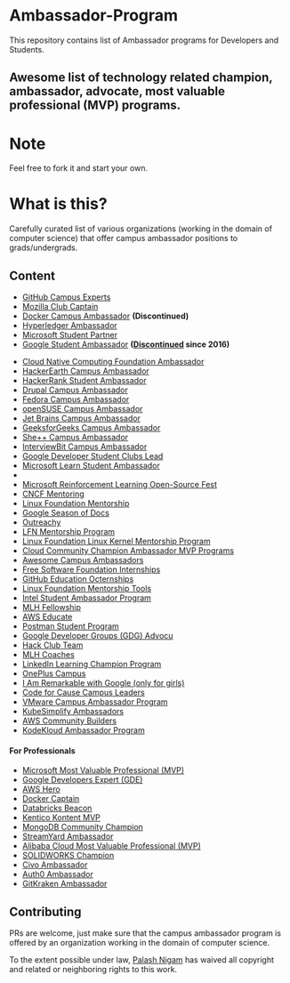 # Ambassador-Program
This repository contains list of Ambassador programs for Developers and Students.

## Awesome list of technology related champion, ambassador, advocate, most valuable professional (MVP) programs.

# Note
Feel free to fork it and start your own.

# What is this?
Carefully curated list of various organizations (working in the domain of computer science) that offer campus ambassador positions to grads/undergrads.


## Content
- [GitHub Campus Experts](https://education.github.com/experts)
- [Mozilla Club Captain](https://mozilla.teachable.com/p/mozilla-club-training)
- [Docker Campus Ambassador](https://blog.docker.com/2017/05/announcing-docker-student-developer-kit-campus-ambassador-program/) **(Discontinued)**
- [Hyperledger Ambassador](https://wiki.hyperledger.org/community/ambassador)
- [Microsoft Student Partner](https://msdn.microsoft.com/en-us/microsoftstudentpartners.aspx)
- [Google Student Ambassador](https://sites.google.com/site/gstudentclubbzu/about-us/gsa-program) **([Discontinued](https://en.wikipedia.org/wiki/Google_Student_Ambassador_Program#:~:text=The%20program%20was%20discontinued%20in%202016) since 2016)**
<!-- Google discontinued it in 2016 -->
- [Cloud Native Computing Foundation Ambassador](https://www.cncf.io/people/ambassadors/)
- [HackerEarth Campus Ambassador](https://www.hackerearth.com/university/)
- [HackerRank Student Ambassador](https://www.hackerrank.com/campus-ambassador-program)
- [Drupal Campus Ambassador](http://www.drupalcap.org/)
- [Fedora Campus Ambassador](https://fedoraproject.org/wiki/Campus_Ambassadors)
- [openSUSE Campus Ambassador](https://en.opensuse.org/openSUSE:Campus_Ambassador)
- [Jet Brains Campus Ambassador](https://www.jetbrains.com/education/programs/)
- [GeeksforGeeks Campus Ambassador](https://www.geeksforgeeks.org/campus-ambassador-program-by-geeksforgeeks/)
- [She++ Campus Ambassador](http://www.sheplusplus.com/ambassadors/)
- [InterviewBit Campus Ambassador](https://www.interviewbit.com/pages/campus-ambassador/)
- [Google Developer Student Clubs Lead](https://developers.google.com/community/gdsc/leads)
- [Microsoft Learn Student Ambassador](https://studentambassadors.microsoft.com/)
- 
- [Microsoft Reinforcement Learning Open-Source Fest](https://www.microsoft.com/en-us/research/academic-program/rl-open-source-fest/)
- [CNCF Mentoring](https://github.com/cncf/mentoring)
- [Linux Foundation Mentorship](https://mentorship.lfx.linuxfoundation.org/#projects_all)
- [Google Season of Docs](https://developers.google.com/season-of-docs)
- [Outreachy](https://www.outreachy.org/)
- [LFN Mentorship Program](https://wiki.lfnetworking.org/display/LN/LFN+Mentorship+Program)
- [Linux Foundation Linux Kernel Mentorship Program](https://wiki.linuxfoundation.org/lkmp#how_to_apply)
- [Cloud Community Champion Ambassador MVP Programs](https://github.com/cloudcommunity/Champion-Ambassador-MVP-Programs)
- [Awesome Campus Ambassadors](https://github.com/palash25/awesome-campus-ambassadors)
- [Free Software Foundation Internships](https://www.fsf.org/volunteer/internships)
- [GitHub Education Octernships](https://education.github.com/students/octernships)
- [Linux Foundation Mentorship Tools](https://lfx.linuxfoundation.org/tools/mentorship/)
- [Intel Student Ambassador Program](https://devmesh.intel.com/member-programs/intel-student-ambassador-program)
- [MLH Fellowship](https://fellowship.mlh.io/)
- [AWS Educate](https://aws.amazon.com/education/awseducate/)
- [Postman Student Program](https://www.postman.com/student-program/)
- [Google Developer Groups (GDG) Advocu](https://gdg.advocu.com/home/applications/form?communityslug=gdg)
- [Hack Club Team](https://hackclub.com/team/)
- [MLH Coaches](https://mlh.io/coaches)
- [LinkedIn Learning Champion Program](https://learning.linkedin.com/customer/linkedin-learning-champion-program)
- [OnePlus Campus](https://www.oneplus.in/campus)
- [I Am Remarkable with Google (only for girls)](https://iamremarkable.withgoogle.com/)
- [Code for Cause Campus Leaders](https://codeforcause.org/campusLeaders)
- [VMware Campus Ambassador Program](https://careers.vmware.com/campus-ambassador-program)
- [KubeSimplify Ambassadors](https://kubesimplify.com/ambassadors/)
- [AWS Community Builders](https://aws.amazon.com/developer/community/community-builders/)
- [KodeKloud Ambassador Program](https://kodekloud.com/pages/ambassador-program#Who-is-eligible)



#### For Professionals

- [Microsoft Most Valuable Professional (MVP)](https://mvp.microsoft.com/)
- [Google Developers Expert (GDE)](https://developers.google.com/community/experts)
- [AWS Hero](https://aws.amazon.com/developer/community/heroes/)
- [Docker Captain](https://www.docker.com/community/captains)
- [Databricks Beacon](https://databricks.com/discover/beacons)
- [Kentico Kontent MVP](https://kontent.ai/mvp-program)
- [MongoDB Community Champion](https://www.mongodb.com/developer/community-champions/)
- [StreamYard Ambassador](https://streamyard.com/global/)
- [Alibaba Cloud Most Valuable Professional (MVP)](https://mvp.alibabacloud.com/)
- [SOLIDWORKS Champion](https://www.solidworks.com/community/solidworks-champions)
- [Civo Ambassador](https://www.civo.com/ambassadors)
- [Auth0 Ambassador](https://auth0.com/ambassador-program)
- [GitKraken Ambassador](https://www.gitkraken.com/ambassador)




## Contributing
PRs are welcome, just make sure that the campus ambassador program is offered by an organization working in the domain of computer science.

To the extent possible under law, [Palash Nigam]() has waived all copyright and related or neighboring rights to this work.
